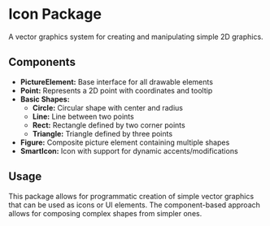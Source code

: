 # Icon Package

A vector graphics system for creating and manipulating simple 2D graphics.

## Components

- **PictureElement:** Base interface for all drawable elements
- **Point:** Represents a 2D point with coordinates and tooltip
- **Basic Shapes:**
    - **Circle:** Circular shape with center and radius
    - **Line:** Line between two points
    - **Rect:** Rectangle defined by two corner points
    - **Triangle:** Triangle defined by three points
- **Figure:** Composite picture element containing multiple shapes
- **SmartIcon:** Icon with support for dynamic accents/modifications

## Usage

This package allows for programmatic creation of simple vector graphics that can be used as icons or UI elements. The component-based approach allows for composing complex shapes from simpler ones.